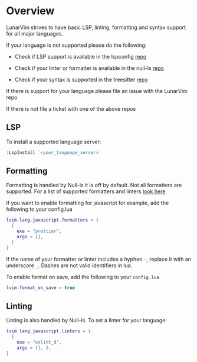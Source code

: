# Overview

LunarVim strives to have basic LSP, linting, formatting and syntax support for all major languages.

If your language is not supported please do the following: 

- Check if LSP support is available in the lspconfig [repo]()

- Check if your linter or formatter is available in the null-ls [repo]()

- Check if your syntax is supported in the treesitter [repo]()

If there is support for your language please file an issue with the LunarVim repo

If there is not file a ticket with one of the above repos

## LSP

To install a supported language server:

``` md
:LspInstall `<your_language_server>`
```

## Formatting 

Formatting is handled by Null-ls it is off by default. Not all formatters are supported.  For a list of supported formatters and linters [look here](https://github.com/jose-elias-alvarez/null-ls.nvim/blob/main/doc/BUILTINS.md#available-sources)

If you want to enable formatting for javascript for example, add the following to your config.lua
```lua
lvim.lang.javascript.formatters = {
  {
    exe = "prettier",
    args = {},
  }
}
```

If the name of your formatter or linter includes a hyphen `-`, replace it with an underscore `_`. Dashes are not valid identifiers in lua.

To enable format on save, add the following to your `config.lua`

``` lua
lvim.format_on_save = true
```

## Linting
Linting is also handled by Null-ls. To set a linter for your language:

``` lua
lvim.lang.javascript.linters = {
  {
    exe = "eslint_d",
    args = {}, },
}
```
